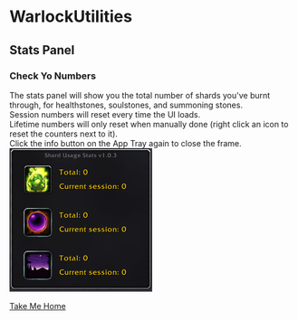 # WarlockUtilities  

## Stats Panel

### Check Yo Numbers  

The stats panel will show you the total number of shards you've burnt through, for healthstones, soulstones, and summoning stones.  
Session numbers will reset every time the UI loads.  
Lifetime numbers will only reset when manually done (right click an icon to reset the counters next to it).  
Click the info button on the App Tray again to close the frame.  
![StatsPanel - Usage](https://github.com/kylefortin/WarlockUtilities/blob/3.2.0/Images/StatsPanel.png?raw=true)  

[Take Me Home](../README.md)